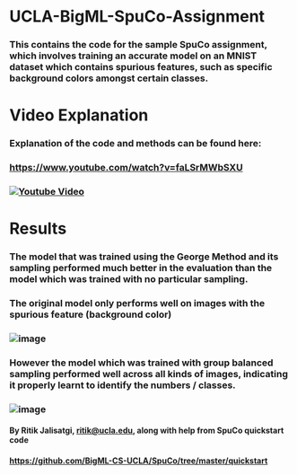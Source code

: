 # UCLA-BigML-SpuCo-Assignment
### This contains the code for the sample SpuCo assignment, which involves training an accurate model on an MNIST dataset which contains spurious features, such as specific background colors amongst certain classes.

# Video Explanation
### Explanation of the code and methods can be found here:
### https://www.youtube.com/watch?v=faLSrMWbSXU
### [![Youtube Video](https://img.youtube.com/vi/faLSrMWbSXU/0.jpg)](https://www.youtube.com/watch?v=faLSrMWbSXU)

# Results
### The model that was trained using the George Method and its sampling performed much better in the evaluation than the model which was trained with no particular sampling.
### The original model only performs well on images with the spurious feature (background color)
### ![image](https://github.com/user-attachments/assets/2d3ba713-2071-4954-a9dd-0433500f4235)
### However the model which was trained with group balanced sampling performed well across all kinds of images, indicating it properly learnt to identify the numbers / classes.
### ![image](https://github.com/user-attachments/assets/2a6e2d8c-7fcc-4d49-818a-2f6079270c3b)

#### By Ritik Jalisatgi, ritik@ucla.edu, along with help from SpuCo quickstart code
#### https://github.com/BigML-CS-UCLA/SpuCo/tree/master/quickstart
